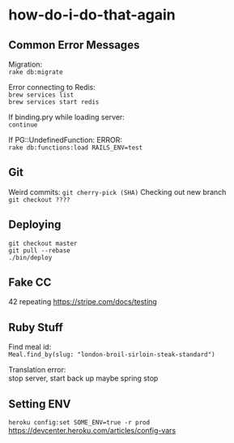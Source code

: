 # how-do-i-do-that-again
## Common Error Messages

Migration:<br>
`rake db:migrate`

Error connecting to Redis:<br>
`brew services list`<br>
`brew services start redis`

If binding.pry while loading server:<br>
`continue`

If PG::UndefinedFunction: ERROR:<br>
`rake db:functions:load RAILS_ENV=test`

## Git

Weird commits: `git cherry-pick (SHA)`
Checking out new branch<br>
`git checkout ????`

## Deploying
`git checkout master`<br>
`git pull --rebase`<br>
`./bin/deploy`

## Fake CC <br>
42 repeating
https://stripe.com/docs/testing

## Ruby Stuff

Find meal id:<br>`Meal.find_by(slug: "london-broil-sirloin-steak-standard")`

Translation error:<br>
stop server, start back up
maybe spring stop

## Setting ENV

`heroku config:set SOME_ENV=true -r prod` <br>
https://devcenter.heroku.com/articles/config-vars
